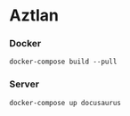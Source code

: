 # Aztlan

### Docker
```
docker-compose build --pull
```

### Server
```
docker-compose up docusaurus
```
